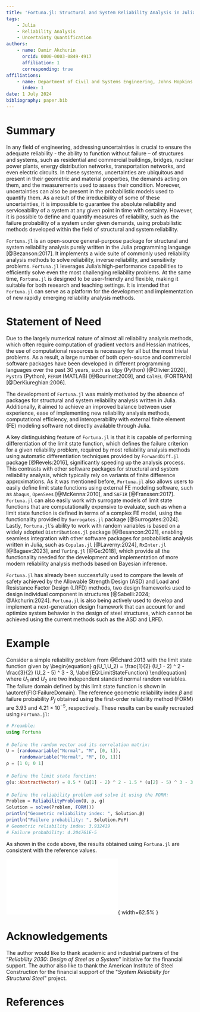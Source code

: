 ```yaml
---
title: 'Fortuna.jl: Structural and System Reliability Analysis in Julia'
tags:
    - Julia
    - Reliability Analysis
    - Uncertainty Quantification
authors:
    - name: Damir Akchurin
      orcid: 0000-0003-0849-4917
      affiliation: 1
      corresponding: true
affiliations:
    - name: Department of Civil and Systems Engineering, Johns Hopkins University, Baltimore, MD
      index: 1
date: 1 July 2024
bibliography: paper.bib
---
```


# Summary

In any field of engineering, addressing uncertainties is crucial to ensure the adequate reliability - the ability to function without failure – of structures and systems, such as residential and commercial buildings, bridges, nuclear power plants, energy distribution networks, transportation networks, and even electric circuits. In these systems, uncertainties are ubiquitous and present in their geometric and material properties, the demands acting on them, and the measurements used to assess their condition. Moreover, uncertainties can also be present in the probabilistic models used to quantify them. As a result of the irreducibility of some of these uncertainties, it is impossible to guarantee the absolute reliability and serviceability of a system at any given point in time with certainty. However, it is possible to define and quantify measures of reliability, such as the failure probability of a system under given demands, using probabilistic methods developed within the field of structural and system reliability.

`Fortuna.jl` is an open-source general-purpose package for structural and system reliability analysis purely written in the Julia programming language [@Bezanson:2017]. It implements a wide suite of commonly used reliability analysis methods to solve reliability, inverse reliability, and sensitivity problems. `Fortuna.jl` leverages Julia’s high-performance capabilities to efficiently solve even the most challenging reliability problems. At the same time, `Fortuna.jl` is designed to be user-friendly and flexible, making it suitable for both research and teaching settings. It is intended that `Fortuna.jl` can serve as a platform for the development and implementation of new rapidly emerging reliability analysis methods.

# Statement of Need

Due to the largely numerical nature of almost all reliability analysis methods, which often require computation of gradient vectors and Hessian matrices, the use of computational resources is necessary for all but the most trivial problems. As a result, a large number of both open-source and commercial software packages have been developed in different programming languages over the past 30 years, such as `UQpy` (Python) [@Olivier:2020], `Pystra` (Python), `FERUM` (MATLAB) [@Bourinet:2009], and `CalREL` (FORTRAN) [@DerKiureghian:2006].

The development of `Fortuna.jl` was mainly motivated by the absence of packages for structural and system reliability analysis written in Julia. Additionally, it aimed to achieve an improved balance between user experience, ease of implementing new reliability analysis methods, computational efficiency, and interoperability with external finite element (FE) modeling software not directly available through Julia.

A key distinguishing feature of `Fortuna.jl` is that it is capable of performing differentiation of the limit state function, which defines the failure criterion for a given reliability problem, required by most reliability analysis methods using automatic differentiation techniques provided by `ForwardDiff.jl` package [@Revels:2016], significantly speeding up the analysis process. This contrasts with other software packages for structural and system reliability analysis, which typically rely on variants of finite difference approximations. As it was mentioned before, `Fortuna.jl` also allows users to easily define limit state functions using external FE modeling software, such as `Abaqus`, `OpenSees` [@McKenna:2010], and `SAFIR` [@Franssen:2017]. `Fortuna.jl` can also easily work with surrogate models of limit state functions that are computationally expensive to evaluate, such as when a limit state function is defined in terms of a complex FE model, using the functionality provided by `Surrogates.jl` package [@Surrogates:2024]. Lastly, `Fortuna.jl`’s ability to work with random variables is based on a widely adopted `Distributions.jl` package [@Besancon:2021], enabling seamless integration with other software packages for probabilistic analysis written in Julia, such as `Copulas.jl` [@Laverny:2024], `RxInter.jl` [@Bagaev:2023], and `Turing.jl` [@Ge:2018], which provide all the functionality needed for the development and implementation of more modern reliability analysis methods based on Bayesian inference.

`Fortuna.jl` has already been successfully used to compare the levels of safety achieved by the Allowable Strength Design (ASD) and Load and Resistance Factor Design (LRFD) methods, two design frameworks used to design individual component in structures [@Sabelli:2024; @Akchurin:2024]. `Fortuna.jl` is also being actively used to develop and implement a next-generation design framework that can account for and optimize system behavior in the design of steel structures, which cannot be achieved using the current methods such as the ASD and LRFD.

# Example

Consider a simple reliability problem from @Echard:2013 with the limit state function given by
\begin{equation}
g(U_1,U_2) = \frac{1}{2} (U_1 - 2) ^ 2 - \frac{3}{2} (U_2 - 5) ^ 3 - 3,
\label{EQ:LimitStateFunction}
\end{equation}
where $U_1$ and $U_2$ are two independent standard normal random variables. The failure domain defined by this limit state function is shown in \autoref{FIG:FailureDomain}. The reference geometric reliability index $\beta$ and failure probability $P_f$ obtained using the first-order reliability method (FORM) are $3.93$ and $4.21 \times 10 ^ {-5}$, respectively. These results can be easily recreated using `Fortuna.jl`:
```julia
# Preamble:
using Fortuna

# Define the random vector and its correlation matrix:
U = [randomvariable("Normal", "M", [0, 1]), 
     randomvariable("Normal", "M", [0, 1])]
ρ = [1 0; 0 1]

# Define the limit state function:
g(u::AbstractVector) = 0.5 * (u[1] - 2) ^ 2 - 1.5 * (u[2] - 5) ^ 3 - 3

# Define the reliability problem and solve it using the FORM:
Problem = ReliabilityProblem(U, ρ, g)
Solution = solve(Problem, FORM())
println("Geometric reliability index: ", Solution.β)
println("Failure probability: ", Solution.PoF)
# Geometric reliability index: 3.932419
# Failure probability: 4.204761E-5
```
As shown in the code above, the results obtained using `Fortuna.jl` are consistent with the reference values.

![Failure domain defined by the limit state function in \autoref{EQ:LimitStateFunction}[^*]. \label{FIG:FailureDomain}](Example.pdf){ width=62.5% }

[^*]: The figure is created using `Makie.jl` package [@Danisch:2021].

# Acknowledgements

The author would like to thank academic and industrial partners of the “*Reliability 2030: Design of Steel as a System*” initiative for the financial support. The author also like to thank the American Institute of Steel Construction for the financial support of the "*System Reliability for Structural Steel*" project.

# References
